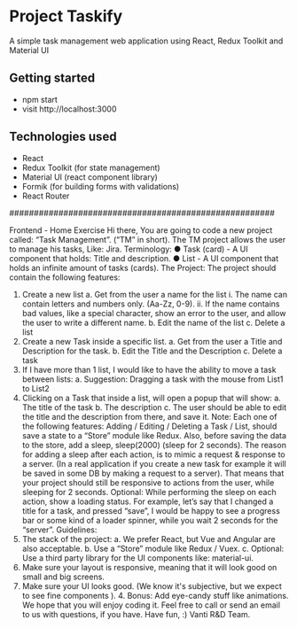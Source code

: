 # Project Taskify

A simple task management web application using React, Redux Toolkit and Material UI

## Getting started

- npm start
- visit http://localhost:3000

## Technologies used

- React
- Redux Toolkit (for state management)
- Material UI (react component library)
- Formik (for building forms with validations)
- React Router

######################################################

Frontend - Home Exercise
Hi there,
You are going to code a new project called: “Task Management”. (“TM” in short).
The TM project allows the user to manage his tasks, Like: Jira.
Terminology:
● Task (card) - A UI component that holds: Title and description.
● List - A UI component that holds an infinite amount of tasks (cards).
The Project:
The project should contain the following features:
1. Create a new list
a. Get from the user a name for the list
i. The name can contain letters and numbers only. (Aa-Zz, 0-9).
ii. If the name contains bad values, like a special character, show an error to
the user, and allow the user to write a different name.
b. Edit the name of the list
c. Delete a list
2. Create a new Task inside a specific list.
a. Get from the user a Title and Description for the task.
b. Edit the Title and the Description
c. Delete a task
3. If I have more than 1 list, I would like to have the ability to move a task between lists: a.
Suggestion: Dragging a task with the mouse from List1 to List2
4. Clicking on a Task that inside a list, will open a popup that will show:
a. The title of the task
b. The description
c. The user should be able to edit the title and the description from there, and save
it.
Note: Each one of the following features: Adding / Editing / Deleting a Task / List, should save a
state to a “Store” module like Redux.
Also, before saving the data to the store, add a sleep, sleep(2000) (sleep for 2 seconds).
The reason for adding a sleep after each action, is to mimic a request & response to a server.
(In a real application if you create a new task for example it will be saved in some DB by making
a request to a server).
That means that your project should still be responsive to actions from the user, while sleeping
for 2 seconds.
Optional: While performing the sleep on each action, show a loading status. For example, let’s
say that I changed a title for a task, and pressed “save”, I would be happy to see a progress bar
or some kind of a loader spinner, while you wait 2 seconds for the “server”.
Guidelines:
1. The stack of the project:
a. We prefer React, but Vue and Angular are also acceptable.
b. Use a “Store” module like Redux / Vuex.
c. Optional: Use a third party library for the UI components like: material-ui.
2. Make sure your layout is responsive, meaning that it will look good on small and big
screens.
3. Make sure your UI looks good. (We know it's subjective, but we expect to see fine
components ). 4. Bonus: Add eye-candy stuff like animations.
We hope that you will enjoy coding it.
Feel free to call or send an email to us with questions, if you have.
Have fun, :)
Vanti R&D Team.
